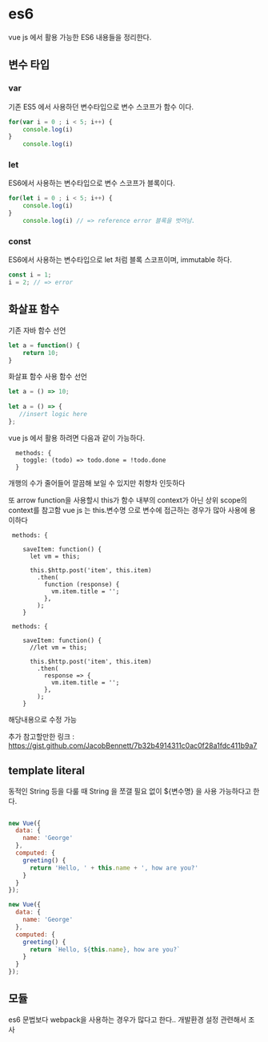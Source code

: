 # es6
vue js 에서 활용 가능한 ES6 내용들을 정리한다.

## 변수 타입

### var
기존 ES5 에서 사용하던 변수타입으로 변수 스코프가 함수 이다.

```javascript
for(var i = 0 ; i < 5; i++) {
    console.log(i)
}
    console.log(i)
```

### let
ES6에서 사용하는 변수타입으로  변수 스코프가 블록이다.
```javascript
for(let i = 0 ; i < 5; i++) {
    console.log(i)
}
    console.log(i) // => reference error 블록을 벗어남.
```

### const
ES6에서 사용하는 변수타입으로 let 처럼 블록 스코프이며, immutable 하다.
```javascript
const i = 1;
i = 2; // => error
```


## 화살표 함수

기존 자바 함수 선언
```javascript
let a = function() {
    return 10;
}
```

화살표 함수 사용 함수 선언

```javascript
let a = () => 10;
    
let a = () => {
   //insert logic here
};
```

vue js 에서 활용 하려면 다음과 같이 가능하다.

```vue
  methods: {
  	toggle: (todo) => todo.done = !todo.done
  }
```
개행의 수가 줄어들어 깔끔해 보일 수 있지만 취향차 인듯하다

또 arrow function을 사용할시 this가 함수 내부의 context가 아닌 상위 scope의 context를 참고함
vue js 는 this.변수명 으로 변수에 접근하는 경우가 많아 사용에 용이하다

```vue
 methods: {
  
    saveItem: function() {
      let vm = this;
      
      this.$http.post('item', this.item)
        .then(
          function (response) {
            vm.item.title = '';
          }, 
        );
    }
```

```vue
 methods: {
  
    saveItem: function() {
      //let vm = this;
      
      this.$http.post('item', this.item)
        .then(
          response => {
            vm.item.title = '';
          }, 
        );
    }
```

해당내용으로 수정 가능

추가 참고할만한 링크 : https://gist.github.com/JacobBennett/7b32b4914311c0ac0f28a1fdc411b9a7

## template literal

동적인 String 등을 다룰 때 String 을 쪼갤 필요 없이 ${변수명} 을 사용 가능하다고 한다.

```javascript

new Vue({
  data: {
    name: 'George'
  },
  computed: {
    greeting() {
      return 'Hello, ' + this.name + ', how are you?'
    }
  }
});

new Vue({
  data: {
    name: 'George'
  },
  computed: {
    greeting() {
      return `Hello, ${this.name}, how are you?`
    }
  }
});

```


## 모듈

es6 문법보다 webpack을 사용하는 경우가 많다고 한다.. 개발환경 설정 관련해서 조사